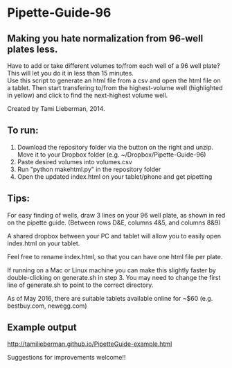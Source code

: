 Pipette-Guide-96
================
Making you hate normalization from 96-well plates less.
------------------------------------------------------------

Have to add or take different volumes to/from each well of a 96 well plate?
This will let you do it in less than 15 minutes. <br>
Use this script to generate an html file from a csv and open the html file on a tablet. Then start transfering to/from the highest-volume well (highlighted in yellow) and click to find the next-highest volume well. <br>

Created by Tami Lieberman, 2014.

To run:
------------------------------------------------------------
1) Download the repository folder via the button on the right and unzip. Move it to your Dropbox folder (e.g. ~/Dropbox/Pipette-Guide-96) <br> 
2) Paste desired volumes into volumes.csv <br>
3) Run "python makehtml.py" in the repository folder <br>
4) Open the updated index.html on your tablet/phone and get pipetting <br>

Tips:
------------------------------------------------------------
For easy finding of wells, draw 3 lines on your 96 well plate, as shown in red on the pipette guide. (Between rows D&E, columns 4&5, and columns 8&9) <br>

A shared dropbox between your PC and tablet will allow you to easily open index.html on your tablet. <br>

Feel free to rename index.html, so that you can have one html file per plate. <br>

If running on a Mac or Linux machine you can make this slightly faster by double-clicking on generate.sh in step 3. You may need to change the first line of generate.sh to point to the correct directory. <br>

As of May 2016, there are suitable tablets available online for ~$60 (e.g. bestbuy.com, newegg.com)

Example output
------------------------------------------------------------
http://tamilieberman.github.io/PipetteGuide-example.html

Suggestions for improvements welcome!! 
